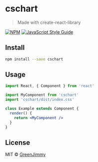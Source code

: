 # cschart

> Made with create-react-library

[![NPM](https://img.shields.io/npm/v/cschart.svg)](https://www.npmjs.com/package/cschart) [![JavaScript Style Guide](https://img.shields.io/badge/code_style-standard-brightgreen.svg)](https://standardjs.com)

## Install

```bash
npm install --save cschart
```

## Usage

```jsx
import React, { Component } from 'react'

import MyComponent from 'cschart'
import 'cschart/dist/index.css'

class Example extends Component {
  render() {
    return <MyComponent />
  }
}
```

## License

MIT © [GreenJimmy](https://github.com/GreenJimmy)
